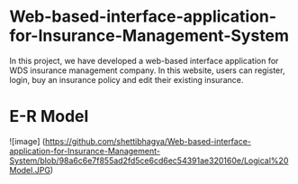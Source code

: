 # Web-based-interface-application-for-Insurance-Management-System
In this project, we have developed a web-based interface application for WDS insurance management company. In this website, users can register, login, buy an insurance policy and edit their existing insurance.  

# E-R Model
![image] (https://github.com/shettibhagya/Web-based-interface-application-for-Insurance-Management-System/blob/98a6c6e7f855ad2fd5ce6cd6ec54391ae320160e/Logical%20Model.JPG)
